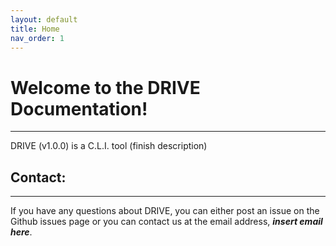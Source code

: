```yaml
---
layout: default
title: Home
nav_order: 1
---
```

# Welcome to the DRIVE Documentation!
---

DRIVE (v1.0.0) is a C.L.I. tool (finish description)


## Contact: 
---
If you have any questions about DRIVE, you can either post an issue on the Github issues page or you can contact us at the email address, ***insert email here***.
